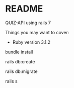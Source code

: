 # README

QUIZ-API using rails 7

Things you may want to cover:

* Ruby version 3.1.2



bundle install

rails db:create

rails db:migrate

rails s
